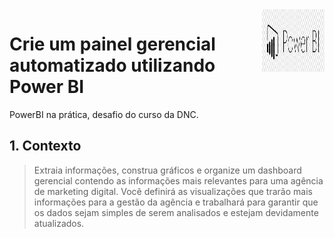 <img align="right" width="100" height="100" src="powerBI_logo.jpeg"/>

# Crie um painel gerencial automatizado utilizando Power BI

PowerBI na prática, desafio do curso da DNC.

## 1. Contexto
> Extraia informações, construa gráficos e organize um dashboard gerencial contendo as informações mais relevantes para uma agência de marketing digital. Você definirá as visualizações que trarão mais informações para a gestão da agência e trabalhará para garantir que os dados sejam simples de serem analisados e estejam devidamente atualizados.
